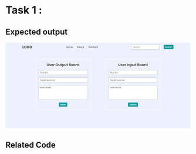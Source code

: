 # Task 1 : 

## Expected output

![Expected Output](./Expected%20Output-03/task1Output.png)

## Related Code

```
```